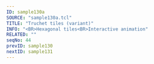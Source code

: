 ```yaml
---
ID: sample130a
SOURCE: "sample130a.tcl"
TITLE: "Truchet tiles (variant)"
INFO: "<BR>Hexagonal tiles<BR>Interactive animation"
RELATED: ""
seqNo: 44
prevID: sample130
nextID: sample131
---
```


